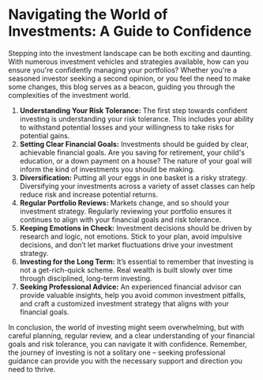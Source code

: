 # Navigating the World of Investments: A Guide to Confidence

Stepping into the investment landscape can be both exciting and daunting. With numerous investment vehicles and strategies available, how can you ensure you're confidently managing your portfolios? Whether you're a seasoned investor seeking a second opinion, or you feel the need to make some changes, this blog serves as a beacon, guiding you through the complexities of the investment world.

1. **Understanding Your Risk Tolerance:** The first step towards confident investing is understanding your risk tolerance. This includes your ability to withstand potential losses and your willingness to take risks for potential gains.
2. **Setting Clear Financial Goals:** Investments should be guided by clear, achievable financial goals. Are you saving for retirement, your child's education, or a down payment on a house? The nature of your goal will inform the kind of investments you should be making.
3. **Diversification:** Putting all your eggs in one basket is a risky strategy. Diversifying your investments across a variety of asset classes can help reduce risk and increase potential returns.
4. **Regular Portfolio Reviews:** Markets change, and so should your investment strategy. Regularly reviewing your portfolio ensures it continues to align with your financial goals and risk tolerance.
5. **Keeping Emotions in Check:** Investment decisions should be driven by research and logic, not emotions. Stick to your plan, avoid impulsive decisions, and don’t let market fluctuations drive your investment strategy.
6. **Investing for the Long Term:** It’s essential to remember that investing is not a get-rich-quick scheme. Real wealth is built slowly over time through disciplined, long-term investing.
7. **Seeking Professional Advice:** An experienced financial advisor can provide valuable insights, help you avoid common investment pitfalls, and craft a customized investment strategy that aligns with your financial goals.

In conclusion, the world of investing might seem overwhelming, but with careful planning, regular review, and a clear understanding of your financial goals and risk tolerance, you can navigate it with confidence. Remember, the journey of investing is not a solitary one – seeking professional guidance can provide you with the necessary support and direction you need to thrive.